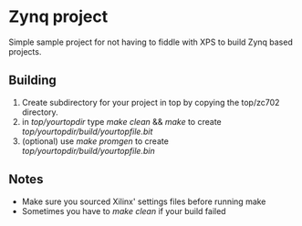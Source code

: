 # Zynq project

Simple sample project for not having to fiddle with XPS to build Zynq based projects.


## Building
1. Create subdirectory for your project in top by copying the top/zc702
directory.
2. in *top/yourtopdir* type *make clean* && *make* to create *top/yourtopdir/build/yourtopfile.bit*
3. (optional) use *make promgen* to create *top/yourtopdir/build/yourtopfile.bin*


## Notes
* Make sure you sourced Xilinx' settings files before running make
* Sometimes you have to *make clean* if your build failed
